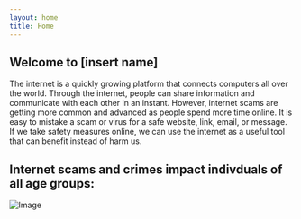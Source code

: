 ```yaml
---
layout: home
title: Home
---
```


## Welcome to [insert name]

The internet is a quickly growing platform that connects computers all over the world. Through the internet, people can share information and communicate with each other in an instant. However, internet scams are getting more common and advanced as people spend more time online. It is easy to mistake a scam or virus for a safe website, link, email, or message. If we take safety measures online, we can use the internet as a useful tool that can benefit instead of harm us.

## Internet scams and crimes impact indivduals of all age groups:

![Image](https://i.imgur.com/BLlxuYU_d.webp?maxwidth=760&fidelity=grand)
